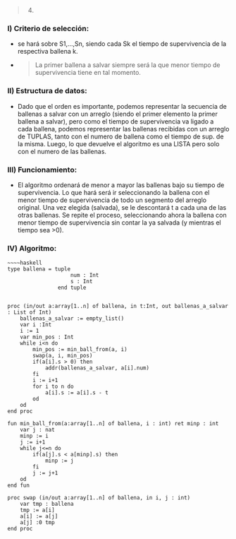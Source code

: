 > 4) 

### I) Criterio de selección: 
- se hará sobre S1,...,Sn, 
siendo cada Sk el tiempo de supervivencia de la respectiva 
ballena k.
* > La primer ballena a salvar siempre será la que menor 
tiempo de supervivencia tiene en tal momento.

### II) Estructura de datos: 
- Dado que el orden es importante, podemos representar 
la secuencia de ballenas a salvar con un arreglo 
(siendo el primer elemento la primer ballena a salvar), 
pero como el tiempo de supervivencia va ligado a cada ballena, 
podemos representar las ballenas recibidas con un arreglo de TUPLAS, 
tanto con el numero de ballena como el tiempo de sup. de la misma. 
Luego, lo que devuelve el algoritmo es una LISTA pero solo con el 
numero de las ballenas.

### III) Funcionamiento: 
- El algoritmo ordenará de menor a mayor las ballenas bajo su 
tiempo de supervivencia.
Lo que hará será ir seleccionando la ballena con el 
menor tiempo de supervivencia de todo un segmento del 
arreglo original. Una vez elegida (salvada), se le descontará t 
a cada una de las otras ballenas. Se repite el proceso, 
seleccionando ahora la ballena con menor tiempo de supervivencia 
sin contar la ya salvada (y mientras el tiempo sea >0).

### IV) Algoritmo:
~~~
~~~~haskell
type ballena = tuple 
                    num : Int 
                    s : Int 
                end tuple 


proc (in/out a:array[1..n] of ballena, in t:Int, out ballenas_a_salvar : List of Int)
    ballenas_a_salvar := empty_list()
    var i :Int 
    i := 1
    var min_pos : Int  
    while i<n do 
        min_pos := min_ball_from(a, i)
        swap(a, i, min_pos)
        if(a[i].s > 0) then 
            addr(ballenas_a_salvar, a[i].num)
        fi 
        i := i+1
        for i to n do 
            a[i].s := a[i].s - t
        od
    od 
end proc

fun min_ball_from(a:array[1..n] of ballena, i : int) ret minp : int
    var j : nat 
    minp := i 
    j := i+1
    while j<=n do 
        if(a[j].s < a[minp].s) then 
            minp := j 
        fi 
        j := j+1 
    od  
end fun 

proc swap (in/out a:array[1..n] of ballena, in i, j : int) 
    var tmp : ballena 
    tmp := a[i]
    a[i] := a[j]
    a[j] :0 tmp 
end proc 


~~~